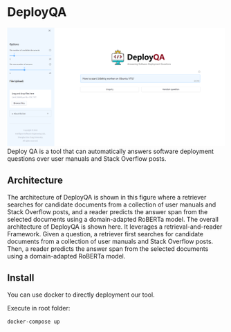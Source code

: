 # DeployQA
![system overview](pic/mainpage3.png) 
Deploy QA is a tool that can automatically answers software deployment questions over user manuals and Stack Overflow posts.

## Architecture
The architecture of DeployQA is shown in this figure where a retriever searches for candidate documents from a collection of user manuals and Stack Overflow posts, and a reader predicts the answer span from the selected documents using a domain-adapted RoBERTa model.
The overall architecture of DeployQA is shown here. It leverages a retrieval-and-reader Framework. Given a question, a retriever first searches for candidate documents from a collection of user manuals and Stack Overflow posts. 
Then, a reader predicts the answer span from the selected documents using a domain-adapted RoBERTa model.

## Install
You can use docker to directly deployment our tool.

Execute in root folder:
```
docker-compose up
```
